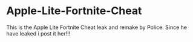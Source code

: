 # Apple-Lite-Fortnite-Cheat
This is the Apple Lite Fortnite Cheat leak and remake by Police. Since he have leaked i post it her!!!






